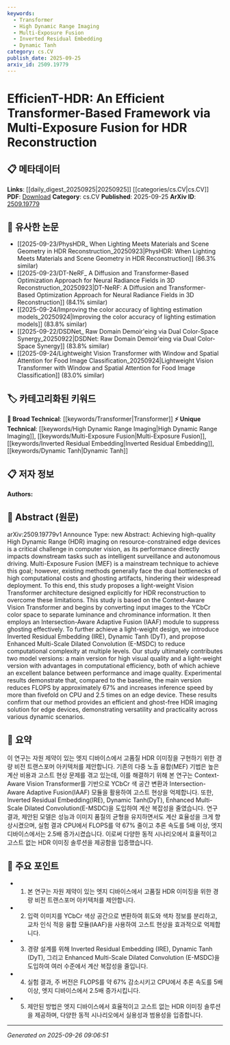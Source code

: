 ```yaml
---
keywords:
  - Transformer
  - High Dynamic Range Imaging
  - Multi-Exposure Fusion
  - Inverted Residual Embedding
  - Dynamic Tanh
category: cs.CV
publish_date: 2025-09-25
arxiv_id: 2509.19779
---
```


<!-- KEYWORD_LINKING_METADATA:
{
  "processed_timestamp": "2025-09-26T09:06:51.080299",
  "vocabulary_version": "1.0",
  "selected_keywords": [
    "Transformer",
    "High Dynamic Range Imaging",
    "Multi-Exposure Fusion",
    "Inverted Residual Embedding",
    "Dynamic Tanh"
  ],
  "rejected_keywords": [],
  "similarity_scores": {
    "Transformer": 0.85,
    "High Dynamic Range Imaging": 0.8,
    "Multi-Exposure Fusion": 0.78,
    "Inverted Residual Embedding": 0.77,
    "Dynamic Tanh": 0.75
  },
  "extraction_method": "AI_prompt_based",
  "budget_applied": true,
  "candidates_json": {
    "candidates": [
      {
        "surface": "Vision Transformer",
        "canonical": "Transformer",
        "aliases": [
          "ViT"
        ],
        "category": "broad_technical",
        "rationale": "Transformers are a foundational model in deep learning, and linking to them aids in understanding the architectural basis of the proposed framework.",
        "novelty_score": 0.45,
        "connectivity_score": 0.9,
        "specificity_score": 0.6,
        "link_intent_score": 0.85
      },
      {
        "surface": "High Dynamic Range Imaging",
        "canonical": "High Dynamic Range Imaging",
        "aliases": [
          "HDR Imaging"
        ],
        "category": "unique_technical",
        "rationale": "HDR Imaging is a specific application area that benefits from the proposed method, providing a direct link to the paper's focus.",
        "novelty_score": 0.7,
        "connectivity_score": 0.65,
        "specificity_score": 0.85,
        "link_intent_score": 0.8
      },
      {
        "surface": "Multi-Exposure Fusion",
        "canonical": "Multi-Exposure Fusion",
        "aliases": [
          "MEF"
        ],
        "category": "unique_technical",
        "rationale": "MEF is a key technique discussed in the paper, essential for understanding the proposed HDR reconstruction approach.",
        "novelty_score": 0.65,
        "connectivity_score": 0.6,
        "specificity_score": 0.8,
        "link_intent_score": 0.78
      },
      {
        "surface": "Inverted Residual Embedding",
        "canonical": "Inverted Residual Embedding",
        "aliases": [
          "IRE"
        ],
        "category": "unique_technical",
        "rationale": "This is a novel component introduced in the paper, crucial for achieving the lightweight design of the model.",
        "novelty_score": 0.75,
        "connectivity_score": 0.55,
        "specificity_score": 0.88,
        "link_intent_score": 0.77
      },
      {
        "surface": "Dynamic Tanh",
        "canonical": "Dynamic Tanh",
        "aliases": [
          "DyT"
        ],
        "category": "unique_technical",
        "rationale": "Dynamic Tanh is a specific activation function variant proposed in the paper, relevant for its role in reducing computational complexity.",
        "novelty_score": 0.68,
        "connectivity_score": 0.5,
        "specificity_score": 0.82,
        "link_intent_score": 0.75
      }
    ],
    "ban_list_suggestions": [
      "edge devices",
      "computational efficiency"
    ]
  },
  "decisions": [
    {
      "candidate_surface": "Vision Transformer",
      "resolved_canonical": "Transformer",
      "decision": "linked",
      "scores": {
        "novelty": 0.45,
        "connectivity": 0.9,
        "specificity": 0.6,
        "link_intent": 0.85
      }
    },
    {
      "candidate_surface": "High Dynamic Range Imaging",
      "resolved_canonical": "High Dynamic Range Imaging",
      "decision": "linked",
      "scores": {
        "novelty": 0.7,
        "connectivity": 0.65,
        "specificity": 0.85,
        "link_intent": 0.8
      }
    },
    {
      "candidate_surface": "Multi-Exposure Fusion",
      "resolved_canonical": "Multi-Exposure Fusion",
      "decision": "linked",
      "scores": {
        "novelty": 0.65,
        "connectivity": 0.6,
        "specificity": 0.8,
        "link_intent": 0.78
      }
    },
    {
      "candidate_surface": "Inverted Residual Embedding",
      "resolved_canonical": "Inverted Residual Embedding",
      "decision": "linked",
      "scores": {
        "novelty": 0.75,
        "connectivity": 0.55,
        "specificity": 0.88,
        "link_intent": 0.77
      }
    },
    {
      "candidate_surface": "Dynamic Tanh",
      "resolved_canonical": "Dynamic Tanh",
      "decision": "linked",
      "scores": {
        "novelty": 0.68,
        "connectivity": 0.5,
        "specificity": 0.82,
        "link_intent": 0.75
      }
    }
  ]
}
-->

# EfficienT-HDR: An Efficient Transformer-Based Framework via Multi-Exposure Fusion for HDR Reconstruction

## 📋 메타데이터

**Links**: [[daily_digest_20250925|20250925]] [[categories/cs.CV|cs.CV]]
**PDF**: [Download](https://arxiv.org/pdf/2509.19779.pdf)
**Category**: cs.CV
**Published**: 2025-09-25
**ArXiv ID**: [2509.19779](https://arxiv.org/abs/2509.19779)

## 🔗 유사한 논문
- [[2025-09-23/PhysHDR_ When Lighting Meets Materials and Scene Geometry in HDR Reconstruction_20250923|PhysHDR: When Lighting Meets Materials and Scene Geometry in HDR Reconstruction]] (86.3% similar)
- [[2025-09-23/DT-NeRF_ A Diffusion and Transformer-Based Optimization Approach for Neural Radiance Fields in 3D Reconstruction_20250923|DT-NeRF: A Diffusion and Transformer-Based Optimization Approach for Neural Radiance Fields in 3D Reconstruction]] (84.1% similar)
- [[2025-09-24/Improving the color accuracy of lighting estimation models_20250924|Improving the color accuracy of lighting estimation models]] (83.8% similar)
- [[2025-09-22/DSDNet_ Raw Domain Demoir\'eing via Dual Color-Space Synergy_20250922|DSDNet: Raw Domain Demoir\'eing via Dual Color-Space Synergy]] (83.8% similar)
- [[2025-09-24/Lightweight Vision Transformer with Window and Spatial Attention for Food Image Classification_20250924|Lightweight Vision Transformer with Window and Spatial Attention for Food Image Classification]] (83.0% similar)

## 🏷️ 카테고리화된 키워드
**🧠 Broad Technical**: [[keywords/Transformer|Transformer]]
**⚡ Unique Technical**: [[keywords/High Dynamic Range Imaging|High Dynamic Range Imaging]], [[keywords/Multi-Exposure Fusion|Multi-Exposure Fusion]], [[keywords/Inverted Residual Embedding|Inverted Residual Embedding]], [[keywords/Dynamic Tanh|Dynamic Tanh]]

## 📋 저자 정보

**Authors:** 

## 📄 Abstract (원문)

arXiv:2509.19779v1 Announce Type: new 
Abstract: Achieving high-quality High Dynamic Range (HDR) imaging on resource-constrained edge devices is a critical challenge in computer vision, as its performance directly impacts downstream tasks such as intelligent surveillance and autonomous driving. Multi-Exposure Fusion (MEF) is a mainstream technique to achieve this goal; however, existing methods generally face the dual bottlenecks of high computational costs and ghosting artifacts, hindering their widespread deployment. To this end, this study proposes a light-weight Vision Transformer architecture designed explicitly for HDR reconstruction to overcome these limitations. This study is based on the Context-Aware Vision Transformer and begins by converting input images to the YCbCr color space to separate luminance and chrominance information. It then employs an Intersection-Aware Adaptive Fusion (IAAF) module to suppress ghosting effectively. To further achieve a light-weight design, we introduce Inverted Residual Embedding (IRE), Dynamic Tanh (DyT), and propose Enhanced Multi-Scale Dilated Convolution (E-MSDC) to reduce computational complexity at multiple levels. Our study ultimately contributes two model versions: a main version for high visual quality and a light-weight version with advantages in computational efficiency, both of which achieve an excellent balance between performance and image quality. Experimental results demonstrate that, compared to the baseline, the main version reduces FLOPS by approximately 67% and increases inference speed by more than fivefold on CPU and 2.5 times on an edge device. These results confirm that our method provides an efficient and ghost-free HDR imaging solution for edge devices, demonstrating versatility and practicality across various dynamic scenarios.

## 📝 요약

이 연구는 자원 제약이 있는 엣지 디바이스에서 고품질 HDR 이미징을 구현하기 위한 경량 비전 트랜스포머 아키텍처를 제안합니다. 기존의 다중 노출 융합(MEF) 기법은 높은 계산 비용과 고스트 현상 문제를 겪고 있는데, 이를 해결하기 위해 본 연구는 Context-Aware Vision Transformer를 기반으로 YCbCr 색 공간 변환과 Intersection-Aware Adaptive Fusion(IAAF) 모듈을 활용하여 고스트 현상을 억제합니다. 또한, Inverted Residual Embedding(IRE), Dynamic Tanh(DyT), Enhanced Multi-Scale Dilated Convolution(E-MSDC)을 도입하여 계산 복잡성을 줄였습니다. 연구 결과, 제안된 모델은 성능과 이미지 품질의 균형을 유지하면서도 계산 효율성을 크게 향상시켰으며, 실험 결과 CPU에서 FLOPS를 약 67% 줄이고 추론 속도를 5배 이상, 엣지 디바이스에서는 2.5배 증가시켰습니다. 이로써 다양한 동적 시나리오에서 효율적이고 고스트 없는 HDR 이미징 솔루션을 제공함을 입증했습니다.

## 🎯 주요 포인트

- 1. 본 연구는 자원 제약이 있는 엣지 디바이스에서 고품질 HDR 이미징을 위한 경량 비전 트랜스포머 아키텍처를 제안합니다.
- 2. 입력 이미지를 YCbCr 색상 공간으로 변환하여 휘도와 색차 정보를 분리하고, 교차 인식 적응 융합 모듈(IAAF)을 사용하여 고스트 현상을 효과적으로 억제합니다.
- 3. 경량 설계를 위해 Inverted Residual Embedding (IRE), Dynamic Tanh (DyT), 그리고 Enhanced Multi-Scale Dilated Convolution (E-MSDC)을 도입하여 여러 수준에서 계산 복잡성을 줄입니다.
- 4. 실험 결과, 주 버전은 FLOPS를 약 67% 감소시키고 CPU에서 추론 속도를 5배 이상, 엣지 디바이스에서 2.5배 증가시킵니다.
- 5. 제안된 방법은 엣지 디바이스에서 효율적이고 고스트 없는 HDR 이미징 솔루션을 제공하며, 다양한 동적 시나리오에서 실용성과 범용성을 입증합니다.


---

*Generated on 2025-09-26 09:06:51*